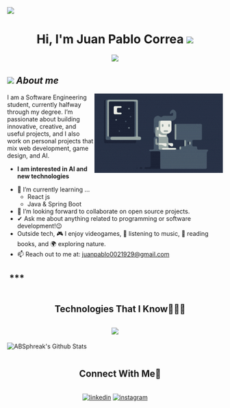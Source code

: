 <img src="https://user-images.githubusercontent.com/73097560/115834477-dbab4500-a447-11eb-908a-139a6edaec5c.gif">
<h1 align="center"><b> Hi, I'm Juan Pablo Correa </b><img src="https://media.giphy.com/media/hvRJCLFzcasrR4ia7z/giphy.gif" width="35"></h1>
<!--  -->
<p align="center"
  <a href="https://github.com/DenverCoder1/readme-typing-svg"><img src="https://readme-typing-svg.herokuapp.com?font=Time+New+Roman&color=cyan&size=25&center=true&vCenter=true&width=600&height=100&lines=Welcome+to+my+github..&hearts;"></a>
</p>


## <img src="https://media.giphy.com/media/ObNTw8Uzwy6KQ/giphy.gif" width="30px">&nbsp;***About me***

<img alt="Night Coding" src="https://raw.githubusercontent.com/AVS1508/AVS1508/master/assets/Night-Coding.gif" align="right"/>

I am a Software Engineering student, currently halfway through my degree. I’m passionate about building innovative, creative, and useful projects, and I also work on personal projects that mix web development, game design, and AI.
* **I am interested in AI and new technologies**
- 🌱 I’m currently learning ...
  - React js
  - Java & Spring Boot
- 👯 I’m looking forward to collaborate on open source projects.
- ✔ Ask me about anything related to programming or software development!😉<br>
- Outside tech, 🎮 I enjoy videogames, 🎵 listening to music, 📖 reading books, and 🌍 exploring nature.
- 📫 Reach out to me at: <a href="mailto:tuemail@gmail.com">juanpablo0021929@gmail.com</a>

## <img src="" width="30px">&nbsp;***

<div id="user-content-toc">
  <ul align="center">
    <summary><h2 style="display: inline-block">Technologies That I Know👨🏻‍💻</h2></summary>
  </ul>
</div>
<!--tech stack icons-->
<p align="center">
  <a href="https://skillicons.dev">
    <img src="https://skillicons.dev/icons?i=git,aws,cpp,css,discord,figma,github,html,java,js,mongodb,mysql,nextjs,nodejs,py,react,vscode," />
  </a>
</p>


<img align="center" src="https://github-readme-stats.vercel.app/api?username=ABSphreak&include_all_commits=true&count_private=true&show_icons=true&line_height=20&title_color=7A7ADB&icon_color=2234AE&text_color=D3D3D3&bg_color=0,000000,130F40" alt="ABSphreak's Github Stats">



<!-- Connect with me -->
<!--h2 without bottom border-->
<div id="user-content-toc">
  <ul align="center">
    <summary><h2 style="display: inline-block">Connect With Me🤝</h2></summary>
  </ul>
</div>

<!--icons and links-->
<p align="center">
<a href="linkedin.com/in/juan-pablo-c-523a3b2a9" target="blank"><img align="center" src="https://user-images.githubusercontent.com/88904952/234979284-68c11d7f-1acc-4f0c-ac78-044e1037d7b0.png" alt="linkedin" height="50" width="50" /></a>
<a href="https://www.instagram.com/j.uan_pablo_/" target="blank"><img align="center" src="https://user-images.githubusercontent.com/88904952/234981169-2dd1e58f-4b7e-468c-8213-034ba62156c3.png" alt="instagram" height="50" width="50" /></a>

  
</p>
